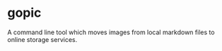 # gopic

A command line tool which moves images from local markdown files to online storage services.
